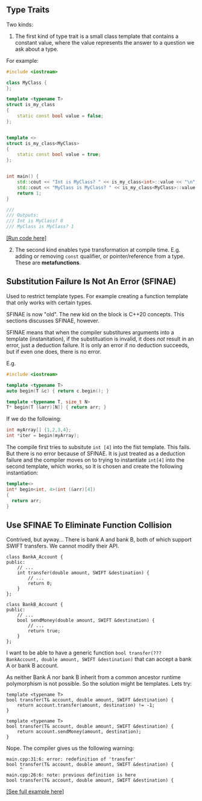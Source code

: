 ## Type Traits
Two kinds:

1. The first kind of type trait is a small class template that contains a constant value, where the value represents the answer to a question we ask about a type.

For example:

```c++
#include <iostream>

class MyClass {
};

template <typename T>
struct is_my_class
{
    static const bool value = false;
};


template <>
struct is_my_class<MyClass>
{
    static const bool value = true;
};


int main() {
    std::cout << "Int is MyClass? " << is_my_class<int>::value << "\n";
    std::cout << "MyClass is MyClass? " << is_my_class<MyClass>::value << "\n";
    return 1;
}

///
/// Outputs:
/// Int is MyClass? 0
/// MyClass is MyClass? 1
```
[[Run code here]](https://cpp.sh/?source=%23include+%3Ciostream%3E%0A%0Aclass+MyClass+%7B%0A%7D%3B%0A%0Atemplate+%3Ctypename+T%3E%0Astruct+is_my_class%0A%7B%0A++++static+const+bool+value+%3D+false%3B%0A%7D%3B%0A%0A%0Atemplate+%3C%3E%0Astruct+is_my_class%3CMyClass%3E%0A%7B%0A++++static+const+bool+value+%3D+true%3B%0A%7D%3B%0A%0A%0Aint+main()+%7B%0A++++std%3A%3Acout+%3C%3C+%22Int+is+MyClass%3F+%22+%3C%3C+is_my_class%3Cint%3E%3A%3Avalue+%3C%3C+%22%5Cn%22%3B%0A++++std%3A%3Acout+%3C%3C+%22MyClass+is+MyClass%3F+%22+%3C%3C+is_my_class%3CMyClass%3E%3A%3Avalue+%3C%3C+%22%5Cn%22%3B%0A%7D)

2. The second kind enables type transformation at compile time. E.g. adding or removing `const` qualifier,
or pointer/reference from a type. These are **metafunctions**.

## Substitution Failure Is Not An Error (SFINAE)
Used to restrict template types. For example creating a function template that only works with certain types.

SFINAE is now "old". The new kid on the block is C++20 concepts. This sections discusses SFINAE, however.

SFINAE means that when the compiler substitures arguments into a template (instanitation), if the substituation is invalid, it does *not* result in an error, just a deduction failure. It is only an error if no deduction succeeds, but if even one does, there is no error.

E.g.

```c++
#include <iostream>

template <typename T>
auto begin(T &c) { return c.begin(); }

template <typename T, size_t N>
T* begin(T (&arr)[N]) { return arr; }
```

If we do the following:

```c++
int myArray[] {1,2,3,4};
int *iter = begin(myArray);
```

The compile first tries to subsitute `int [4]` into the fist template. This fails. But there is no error because of SFINAE. It is just treated as a deduction failure and the compiler moves on to trying to
instantiate `int[4]` into the second template, which works, so it is chosen and create the following instantiation:

```c++
template<>
int* begin<int, 4>(int (&arr)[4])
{
  return arr;
}
```

## Use SFINAE To Eliminate Function Collision
Contrived, but ayway... There is bank A and bank B, both of which support SWIFT transfers. We cannot modify their API.

```
class BankA_Account {
public:
    // ...
    int transfer(double amount, SWIFT &destination) {
        // ...
        return 0;
    }
};

class BankB_Account {
public:
    // ...
    bool sendMoney(double amount, SWIFT &destination) {
        // ...
        return true;
    }
};
```

I want to be able to have a generic function `bool transfer(??? BankAccount, double amount, SWIFT &destination)` that can accept a bank A or bank B account.

As neither Bank A nor bank B inherit from a common ancestor runtime polymorphism is not possible. So the
solution might be templates. Lets try:

```
template <typename T>
bool transfer(T& account, double amount, SWIFT &destination) {
    return account.transfer(amount, destination) != -1;
}

template <typename T>
bool transfer(T& account, double amount, SWIFT &destination) {
    return account.sendMoney(amount, destination);
}
```

Nope. The compiler gives us the following warning:

```
main.cpp:31:6: error: redefinition of 'transfer'
bool transfer(T& account, double amount, SWIFT &destination) {
     ^
main.cpp:26:6: note: previous definition is here
bool transfer(T& account, double amount, SWIFT &destination) {
```

[[See full example here]](https://cpp.sh/?source=%23include%20%3Ciostream%3E%0A%0Aclass%20SWIFT%20%7B%0A%7D%3B%0A%0Aclass%20BankA_Account%20%7B%0Apublic%3A%0A%20%20%20%20%2F%2F%20...%0A%20%20%20%20int%20transfer%28double%20amount%2C%20SWIFT%20%26destination%29%20%7B%0A%20%20%20%20%20%20%20%20%2F%2F%20...%0A%20%20%20%20%20%20%20%20return%200%3B%0A%20%20%20%20%7D%0A%7D%3B%0A%0Aclass%20BankB_Account%20%7B%0Apublic%3A%0A%20%20%20%20%2F%2F%20...%0A%20%20%20%20bool%20sendMoney%28double%20amount%2C%20SWIFT%20%26destination%29%20%7B%0A%20%20%20%20%20%20%20%20%2F%2F%20...%0A%20%20%20%20%20%20%20%20return%20true%3B%0A%20%20%20%20%7D%0A%7D%3B%0A%0A%0Atemplate%20%3Ctypename%20T%3E%0Abool%20transfer%28T%26%20account%2C%20double%20amount%2C%20SWIFT%20%26destination%29%20%7B%0A%20%20%20%20return%20account.transfer%28amount%2C%20destination%29%20%21%3D%20-1%3B%0A%7D%0A%0Atemplate%20%3Ctypename%20T%3E%0Abool%20transfer%28T%26%20account%2C%20double%20amount%2C%20SWIFT%20%26destination%29%20%7B%0A%20%20%20%20return%20account.sendMoney%28amount%2C%20destination%29%3B%0A%7D%0A%0Aint%20main%28%29%20%7B%0A%20%20%20%20return%200%3B%0A%7D)

